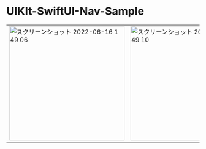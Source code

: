 # UIKIt-SwiftUI-Nav-Sample

<table border=0>
  <tr>
    <td>
      <img width="300" alt="スクリーンショット 2022-06-16 1 49 06" src="https://user-images.githubusercontent.com/6063541/173882774-ccbd1a35-56c6-488e-aa3c-2a0acd665c11.png">
    </td>
    <td>
      <img width="300" alt="スクリーンショット 2022-06-16 1 49 10" src="https://user-images.githubusercontent.com/6063541/173882785-39702cd8-0175-482c-8ee4-23a6504077c2.png">
    </td>
  </tr>
</table>
  
